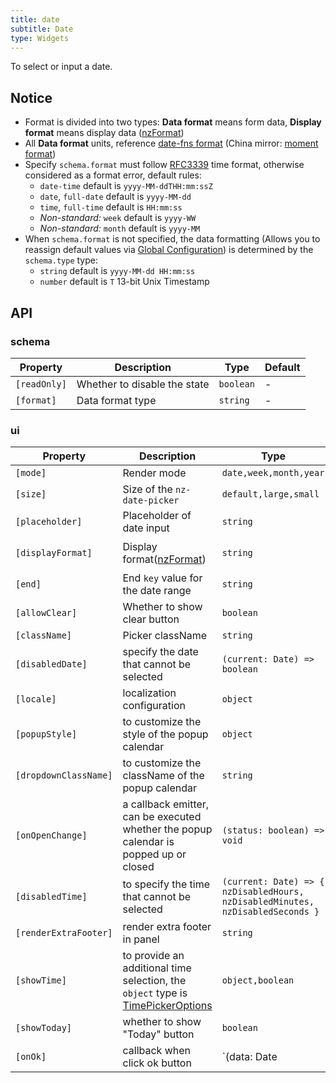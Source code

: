 ```yaml
---
title: date
subtitle: Date
type: Widgets
---
```


To select or input a date.

## Notice

- Format is divided into two types: **Data format** means form data, **Display format** means display data ([nzFormat](https://ng.ant.design/components/date-picker/en#api))
- All **Data format** units, reference [date-fns format](https://date-fns.org/v1.29.0/docs/format) (China mirror: [moment format](http://Momentjs.cn/docs/#/displaying/format/))
- Specify `schema.format` must follow [RFC3339](https://tools.ietf.org/html/rfc3339#section-5.6) time format, otherwise considered as a format error, default rules:
  - `date-time` default is `yyyy-MM-ddTHH:mm:ssZ`
  - `date`, `full-date` default is `yyyy-MM-dd`
  - `time`, `full-time` default is `HH:mm:ss`
  - *Non-standard:* `week` default is `yyyy-WW`
  - *Non-standard:* `month` default is `yyyy-MM`
- When `schema.format` is not specified, the data formatting (Allows you to reassign default values via [Global Configuration](/docs/global-config)) is determined by the `schema.type` type:
  - `string` default is `yyyy-MM-dd HH:mm:ss`
  - `number` default is `T` 13-bit Unix Timestamp

## API

### schema

Property     | Description                  | Type      | Default
-------------|------------------------------|-----------|--------
`[readOnly]` | Whether to disable the state | `boolean` | -
`[format]`   | Data format type             | `string`  | -

### ui

Property     | Description                  | Type      | Default
-------------|------------------------------|-----------|--------
`[mode]`        | Render mode | `date,week,month,year` | `date`
`[size]`        | Size of the `nz-date-picker`  | `default,large,small` | -
`[placeholder]` | Placeholder of date input | `string` | -
`[displayFormat]` | Display format([nzFormat](https://ng.ant.design/components/date-picker/en#api)) | `string` | `yyyy-MM-dd HH:mm:ss`
`[end]` | End `key` value for the date range | `string` | -
`[allowClear]` | Whether to show clear button | `boolean` | `true`
`[className]` | Picker className | `string` | -
`[disabledDate]` | specify the date that cannot be selected | `(current: Date) => boolean` | -
`[locale]` | localization configuration | `object` | -
`[popupStyle]` | to customize the style of the popup calendar | `object` | -
`[dropdownClassName]` | to customize the className of the popup calendar | `string` | -
`[onOpenChange]` | a callback emitter, can be executed whether the popup calendar is popped up or closed | `(status: boolean) => void` | -
`[disabledTime]` | to specify the time that cannot be selected | `(current: Date) => { nzDisabledHours, nzDisabledMinutes, nzDisabledSeconds }` | -
`[renderExtraFooter]` | render extra footer in panel | `string` | -
`[showTime]` | to provide an additional time selection, the `object` type is [TimePickerOptions](https://ng.ant.design/components/time-picker/en#api) | `object,boolean` | `true`
`[showToday]` | whether to show "Today" button | `boolean` | `true`
`[onOk]` | callback when click ok button | `(data: Date | Date[]) => void` | -
